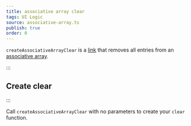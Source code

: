 ```yaml
---
title: associative array clear
tags: UI Logic
source: associative-array.ts
publish: true
order: 0
---
```


`createAssociativeArrayClear` is a [link](/docs/logic/links-overview) that removes all entries from an [associative array](/docs/logic/associative-array-overview).


:::
## Create clear
:::

Call `createAssociativeArrayClear` with no parameters to create your `clear` function.
